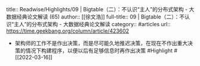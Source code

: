 title:: Readwise/Highlights/09 | Bigtable（二）：不认识“主人”的分布式架构 - 大数据经典论文解读 (65)
author:: [[徐文浩]]
full-title:: 09 | Bigtable（二）：不认识“主人”的分布式架构 - 大数据经典论文解读
category:: #articles
url:: https://time.geekbang.org/column/article/423602

- 架构师的工作不是作出决策，而是尽可能久地推迟决策，在现在不作出重大决策的情况下构建程序，以便以后有足够信息时再作出决策 #Highlight #[[2022-03-16]]